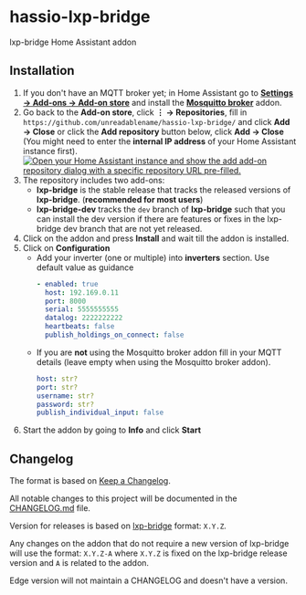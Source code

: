 # hassio-lxp-bridge
lxp-bridge Home Assistant addon


## Installation
1. If you don't have an MQTT broker yet; in Home Assistant go to **[Settings → Add-ons → Add-on store](https://my.home-assistant.io/redirect/supervisor_store/)** and install the **[Mosquitto broker](https://my.home-assistant.io/redirect/supervisor_addon/?addon=core_mosquitto)** addon.
1. Go back to the **Add-on store**, click **⋮ → Repositories**, fill in</br>  `https://github.com/unreadablename/hassio-lxp-bridge/` and click **Add → Close** or click the **Add repository** button below, click **Add → Close** (You might need to enter the **internal IP address** of your Home Assistant instance first).
[![Open your Home Assistant instance and show the add add-on repository dialog with a specific repository URL pre-filled.](https://my.home-assistant.io/badges/supervisor_add_addon_repository.svg)](https://my.home-assistant.io/redirect/supervisor_add_addon_repository/?repository_url=https%3A%2F%2Fgithub.com%2Funreadablename%2Fhassio-lxp-bridge)
3. The repository includes two add-ons:
    - **lxp-bridge** is the stable release that tracks the released versions of **lxp-bridge**. (**recommended for most users**)
    - **lxp-bridge-dev** tracks the `dev` branch of **lxp-bridge** such that you can install the dev version if there are features or fixes in the lxp-bridge dev branch that are not yet released.
4. Click on the addon and press **Install** and wait till the addon is installed.
5. Click on **Configuration**
    - Add your inverter (one or multiple) into **inverters** section. Use default value as guidance
        ```yaml
        - enabled: true
          host: 192.169.0.11
          port: 8000
          serial: 5555555555
          datalog: 2222222222
          heartbeats: false
          publish_holdings_on_connect: false
        ```
    - If you are **not** using the Mosquitto broker addon fill in your MQTT details (leave empty when using the Mosquitto broker addon).
        ```yaml
        host: str?
        port: str?
        username: str?
        password: str?
        publish_individual_input: false
        ```
6. Start the addon by going to **Info** and click **Start**


## Changelog
The format is based on [Keep a Changelog](http://keepachangelog.com/en/1.0.0/).

All notable changes to this project will be documented in the [CHANGELOG.md](hassio-lxp-bridge/CHANGELOG.md) file.

Version for releases is based on [lxp-bridge](https://github.com/celsworth/lxp-bridge/) format: `X.Y.Z`.

Any changes on the addon that do not require a new version of lxp-bridge will use the format: `X.Y.Z-A` where `X.Y.Z` is fixed on the lxp-bridge release version and `A` is related to the addon.

Edge version will not maintain a CHANGELOG and doesn't have a version.